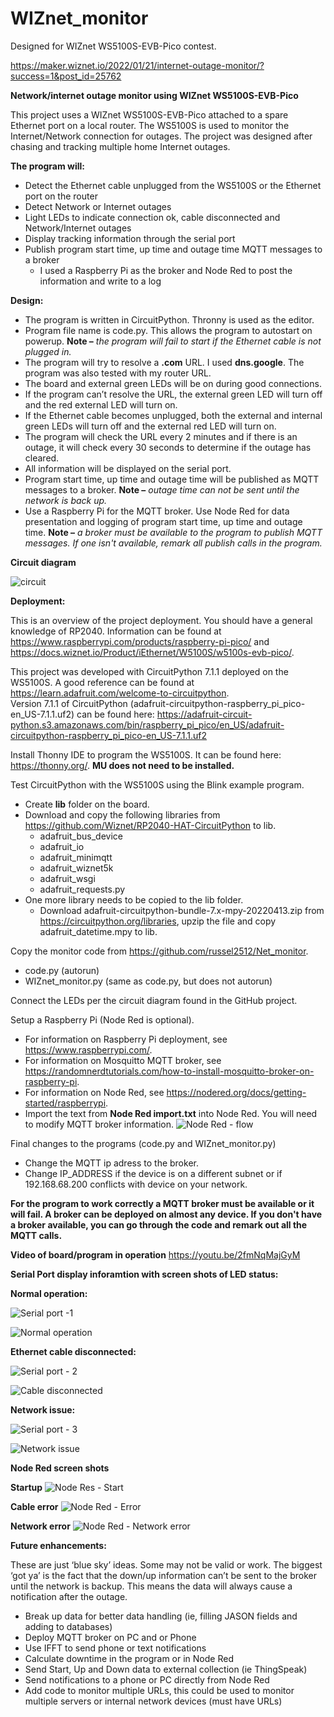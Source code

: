 # WIZnet_monitor

Designed for WIZnet WS5100S-EVB-Pico contest.

https://maker.wiznet.io/2022/01/21/internet-outage-monitor/?success=1&post_id=25762

**Network/internet outage monitor using WIZnet WS5100S-EVB-Pico**

This project uses a WIZnet WS5100S-EVB-Pico attached to a spare Ethernet port on a local router. The WS5100S is used to monitor the Internet/Network connection for outages. The project was designed after chasing and tracking multiple home Internet outages.  



**The program will:**

- Detect the Ethernet cable unplugged from the WS5100S or the Ethernet port on the router
- Detect Network or Internet outages
- Light LEDs to indicate connection ok, cable disconnected and Network/Internet outages
- Display tracking information through the serial port
- Publish program start time, up time and outage time MQTT messages to a broker
  - I used a Raspberry Pi as the broker and Node Red to post the information and write to a log 



**Design:**

- The program is written in CircuitPython. Thronny is used as the editor.
- Program file name is code.py. This allows the program to autostart on powerup. **Note –** *the program will fail to start if the Ethernet cable is not plugged in.*
- The program will try to resolve a **.com** URL. I used **dns.google**. The program was also tested with my router URL.
- The board and external green LEDs will be on during good connections.
- If the program can’t resolve the URL, the external green LED will turn off and the red external LED will turn on.
- If the Ethernet cable becomes unplugged, both the external and internal green LEDs will turn off and the external red LED will turn on.
- The program will check the URL every 2 minutes and if there is an outage, it will check every 30 seconds to determine if the outage has cleared.
- All information will be displayed on the serial port.
- Program start time, up time and outage time will be published as MQTT messages to a broker. **Note –** *outage time can not be sent until the network is back up.*
- Use a Raspberry Pi for the MQTT broker. Use Node Red for data presentation and logging of program start time, up time and outage time. **Note –** *a broker must be available to the program to publish MQTT messages. If one isn't available, remark all publish calls in the program.*


**Circuit diagram**

![circuit](https://user-images.githubusercontent.com/13513067/164536405-280b8052-20c9-4218-bf58-c11763f9d29a.jpg)


**Deployment:**

This is an overview of the project deployment. You should have a general knowledge of RP2040. Information can be found at https://www.raspberrypi.com/products/raspberry-pi-pico/ and https://docs.wiznet.io/Product/iEthernet/W5100S/w5100s-evb-pico/. 

This project was developed with CircuitPython 7.1.1 deployed on the WS5100S. A good reference can be found at https://learn.adafruit.com/welcome-to-circuitpython.   
Version 7.1.1 of CircuitPython (adafruit-circuitpython-raspberry_pi_pico-en_US-7.1.1.uf2) can be found here:
https://adafruit-circuit-python.s3.amazonaws.com/bin/raspberry_pi_pico/en_US/adafruit-circuitpython-raspberry_pi_pico-en_US-7.1.1.uf2

Install Thonny IDE to program the WS5100S. It can be found here: https://thonny.org/.
**MU does not need to be installed.**

Test CircuitPython with the WS5100S using the Blink example program. 

- Create **lib** folder on the board.
- Download and copy the following libraries from https://github.com/Wiznet/RP2040-HAT-CircuitPython to lib.
   - adafruit_bus_device
   - adafruit_io
   - adafruit_minimqtt
   - adafruit_wiznet5k
   - adafruit_wsgi
   - adafruit_requests.py
- One more library needs to be copied to the lib folder.
   - Download adafruit-circuitpython-bundle-7.x-mpy-20220413.zip from https://circuitpython.org/libraries, upzip the file and copy adafruit_datetime.mpy to lib.

Copy the monitor code from https://github.com/russel2512/Net_monitor.
- code.py (autorun)
- WIZnet_monitor.py (same as code.py, but does not autorun)

Connect the LEDs per the circuit diagram found in the GitHub project.

Setup a Raspberry Pi (Node Red is optional). 
- For information on Raspberry Pi deployment, see https://www.raspberrypi.com/.
- For information on Mosquitto MQTT broker, see https://randomnerdtutorials.com/how-to-install-mosquitto-broker-on-raspberry-pi.
- For information on Node Red, see https://nodered.org/docs/getting-started/raspberrypi.
- Import the text from **Node Red import.txt** into Node Red. You will need to modify MQTT broker information.
![Node Red - flow](https://user-images.githubusercontent.com/13513067/165227980-88bef4be-f135-4114-8fc6-52981cab1f86.jpg)

Final changes to the programs (code.py and WIZnet_monitor.py)
- Change the MQTT ip adress to the broker.
- Change IP_ADDRESS if the device is on a different subnet or if 192.168.68.200 conflicts with device on your network.

**For the program to work correctly a MQTT broker must be available or it will fail. A broker can be deployed on almost any device. If you don't have a broker available, you can go through the code and remark out all the MQTT calls.**

**Video of board/program in operation**
https://youtu.be/2fmNqMajGyM

**Serial Port display inforamtion with screen shots of LED status:**

**Normal operation:**

![Serial port -1](https://user-images.githubusercontent.com/13513067/164374059-c697ab57-2236-4d6c-88a4-2cc02c4e4b33.jpg)

![Normal operation](https://user-images.githubusercontent.com/13513067/164152993-e3de5b03-2e99-4964-8fc8-1f7138fec52e.jpg)

**Ethernet cable disconnected:**

![Serial port - 2](https://user-images.githubusercontent.com/13513067/164374786-9ac5ba63-d854-4d15-9d8a-aa1767f951eb.jpg)

![Cable disconnected](https://user-images.githubusercontent.com/13513067/164153130-e0c81613-63fe-4434-8425-0e4acb147726.jpg)

**Network issue:**

![Serial port - 3](https://user-images.githubusercontent.com/13513067/164514162-cff9395a-c566-405b-92af-02572847e671.jpg)

![Network issue](https://user-images.githubusercontent.com/13513067/164153191-cde6b16f-ee63-4a0d-8c0c-69a46836d010.jpg)


**Node Red screen shots**

**Startup**
![Node Res - Start](https://user-images.githubusercontent.com/13513067/164322109-1e07b24e-673f-4efc-bfd3-1f850cb42d0b.jpg)

**Cable error**
![Node Red - Error](https://user-images.githubusercontent.com/13513067/164322256-e4e98656-07a6-48fe-b4a3-0dadf79e46de.jpg)

**Network error**
![Node Red - Network error](https://user-images.githubusercontent.com/13513067/164326331-28622515-88e5-42c9-9d5f-08bc062cb3c7.jpg)


**Future enhancements:**

These are just ‘blue sky’ ideas. Some may not be valid or work. The biggest ‘got ya’ is the fact that the down/up information can’t be sent to the broker until the network is backup. This means the data will always cause a notification after the outage.

- Break up data for better data handling (ie, filling JASON fields and adding to databases)
- Deploy MQTT broker on PC and or Phone
- Use IFFT to send phone or text notifications
- Calculate downtime in the program or in Node Red
- Send Start, Up and Down data to external collection (ie ThingSpeak)
- Send notifications to a phone or PC directly from Node Red
- Add code to monitor multiple URLs, this could be used to monitor multiple servers or internal network devices (must have URLs)

